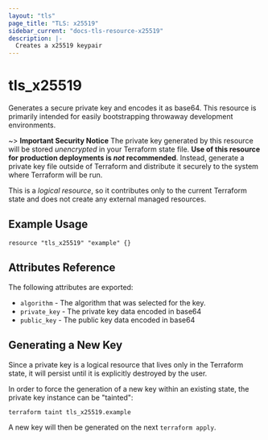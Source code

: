 ```yaml
---
layout: "tls"
page_title: "TLS: x25519"
sidebar_current: "docs-tls-resource-x25519"
description: |-
  Creates a x25519 keypair
---
```


# tls\_x25519

Generates a secure private key and encodes it as base64. This resource is
primarily intended for easily bootstrapping throwaway development
environments.

~> **Important Security Notice** The private key generated by this resource will
be stored *unencrypted* in your Terraform state file. **Use of this resource
for production deployments is *not* recommended**. Instead, generate
a private key file outside of Terraform and distribute it securely
to the system where Terraform will be run.

This is a *logical resource*, so it contributes only to the current Terraform
state and does not create any external managed resources.

## Example Usage

```hcl
resource "tls_x25519" "example" {}
```

## Attributes Reference

The following attributes are exported:

* `algorithm` - The algorithm that was selected for the key.
* `private_key` - The private key data encoded in base64
* `public_key` - The public key data encoded in base64

## Generating a New Key

Since a private key is a logical resource that lives only in the Terraform state,
it will persist until it is explicitly destroyed by the user.

In order to force the generation of a new key within an existing state, the
private key instance can be "tainted":

```
terraform taint tls_x25519.example
```

A new key will then be generated on the next ``terraform apply``.
